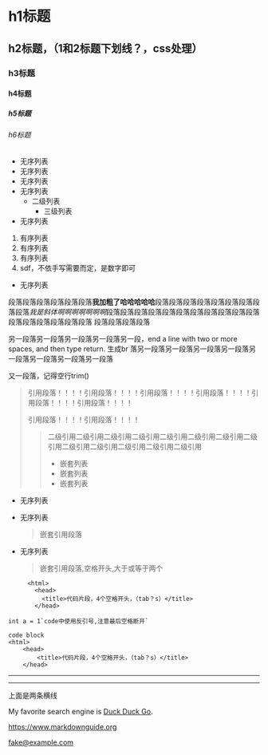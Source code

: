 # h1标题
## h2标题，（1和2标题下划线？，css处理）
### h3标题
#### h4标题
##### h5标题
###### h6标题

- 无序列表
- 无序列表
- 无序列表
- 无序列表
    - 二级列表
        - 三级列表
- 无序列表

1. 有序列表
2. 有序列表
3. 有序列表
2. sdf，不依手写需要而定，是数字即可
- 无序列表

段落段落段落段落段落段落**我加粗了哈哈哈哈哈**段落段落段落段落段落段落段落段落段落*我是斜体啊啊啊啊啊啊啊*段落段落段落段落段落段落段落段落段落段落段落段落段落段落段落段落段落
段落段落段落段落
   
另一段落另一段落另一段落另一段落另一段，end a line with two or more spaces, and then type return. 生成br 落另一段落另一段落另一段落另一段落另一段落另一段落另一段落另一段落

又一段落，记得空行trim()

>引用段落！！！！引用段落！！！！引用段落！！！！引用段落！！！！引用段落！！！！引用段落！！！！
>
>引用段落！！！！引用段落！！！！
>>二级引用二级引用二级引用二级引用二级引用二级引用二级引用二级引用二级引用二级引用二级引用二级引用二级引用
>>
>>- 嵌套列表
>>- 嵌套列表
>>- 嵌套列表

- 无序列表
- 无序列表
  > 嵌套引用段落
- 无序列表
  > 嵌套引用段落,空格开头,大于或等于两个

        <html>
          <head>
            <title>代码片段，4个空格开头，（tab？s）</title>
          </head>

``int a = 1`code中使用反引号,注意最后空格断开` ``

```
code block
<html>
    <head>
        <title>代码片段，4个空格开头，（tab？s）</title>
    </head>
```

---
***
上面是两条横线

My favorite search engine is [Duck Duck Go](https://duckduckgo.com).

<https://www.markdownguide.org>


<fake@example.com>